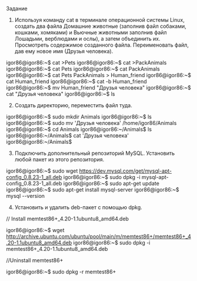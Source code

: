 Задание
1. Используя команду cat в терминале операционной системы Linux, создать
два файла Домашние животные (заполнив файл собаками, кошками,
хомяками) и Вьючные животными заполнив файл Лошадьми, верблюдами и
ослы), а затем объединить их. Просмотреть содержимое созданного файла.
Переименовать файл, дав ему новое имя (Друзья человека).

igor86@igor86:~$ cat >Pets
igor86@igor86:~$ cat >PackAnimals
igor86@igor86:~$ cat Pets
igor86@igor86:~$ cat PackAnimals
igor86@igor86:~$ cat Pets PackAnimals > Human_friend
igor86@igor86:~$ cat Human_friend
igor86@igor86:~$ cat -b Human_friend
igor86@igor86:~$ mv Human_friend "Друзья человека"
igor86@igor86:~$ cat "Друзья человека"
igor86@igor86:~$ ls

2. Создать директорию, переместить файл туда.

igor86@igor86:~$ sudo mkdir Animals
igor86@igor86:~$ ls
igor86@igor86:~$ sudo mv 'Друзья человека' /home/igor86/Animals
igor86@igor86:~$ cd Animals
igor86@igor86:~/Animals$ ls
igor86@igor86:~/Animals$ cat 'Друзья человека'
igor86@igor86:~/Animals$

3. Подключить дополнительный репозиторий MySQL. Установить любой пакет
из этого репозитория.

igor86@igor86:~$ sudo wget https://dev.mysql.com/get/mysql-apt-config_0.8.23-1_all.deb
igor86@igor86:~$ sudo dpkg -i mysql-apt-config_0.8.23-1_all.deb
igor86@igor86:~$ sudo apt-get update
igor86@igor86:~$ sudo apt-get install mysql-server
igor86@igor86:~$ mysql --version

4. Установить и удалить deb-пакет с помощью dpkg.

// Install memtest86+_4.20-1.1ubuntu8_amd64.deb

igor86@igor86:~$ wget http://archive.ubuntu.com/ubuntu/pool/main/m/memtest86+/memtest86+_4.20-1.1ubuntu8_amd64.deb
igor86@igor86:~$ sudo dpkg -i memtest86+_4.20-1.1ubuntu8_amd64.deb

//Uninstall memtest86+

igor86@igor86:~$ sudo dpkg -r memtest86+

